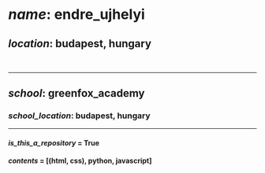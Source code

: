 # *name*: **endre_ujhelyi**
## *location*: budapest, hungary <br /><br /><hr />
## *school*: **greenfox_academy**
### *school_location*: budapest, hungary <hr />
#### *is_this_a_repository* = True
#### *contents* = [(html, css), python, javascript]
